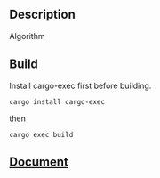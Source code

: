 ## Description

Algorithm

## Build

Install cargo-exec first before building.

```
cargo install cargo-exec
```

then

```
cargo exec build
```

## [Document](https://pefish.github.io/rust-algorithm/rust_algorithm/)
